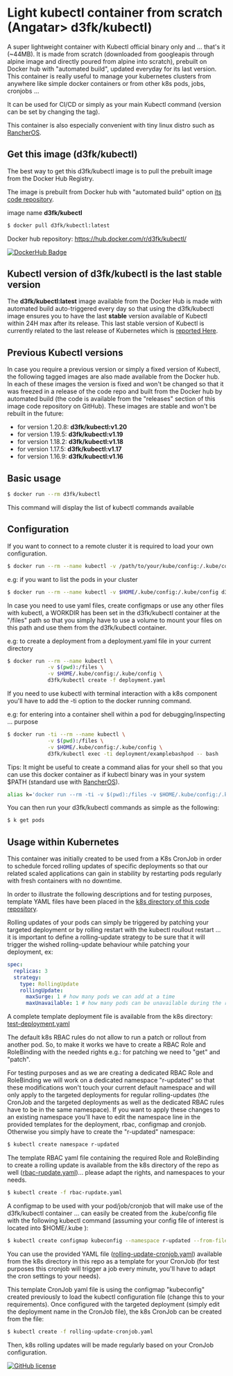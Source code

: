 # Light kubectl container from scratch (Angatar> d3fk/kubectl)
A super lightweight container with Kubectl official binary only and ... that's it (~44MB). It is made from scratch (downloaded from googleapis through alpine image and directly poured from alpine into scratch), prebuilt on Docker hub with "automated build", updated everyday for its last version. This container is really useful to manage your kubernetes clusters from anywhere like simple docker containers or from other k8s pods, jobs, cronjobs ... 

It can be used for CI/CD or simply as your main Kubectl command (version can be set by changing the tag).

This container is also especially convenient with tiny linux distro such as [RancherOS](https://github.com/rancher/os/).

## Get this image (d3fk/kubectl)
The best way to get this d3fk/kubectl image is to pull the prebuilt image from the Docker Hub Registry.

The image is prebuilt from Docker hub with "automated build" option on [its code repository](https://github.com/Angatar/kubectl).

image name **d3fk/kubectl**
```sh
$ docker pull d3fk/kubectl:latest
```
Docker hub repository: https://hub.docker.com/r/d3fk/kubectl/

[![DockerHub Badge](https://dockeri.co/image/d3fk/kubectl)](https://hub.docker.com/r/d3fk/kubectl)


## Kubectl version of d3fk/kubectl is the last stable version

The **d3fk/kubectl:latest** image available from the Docker Hub is made with automated build auto-triggered every day so that using the d3fk/kubectl image ensures you to have the last **stable** version available of Kubectl within 24H max after its release. This last stable version of Kubectl is currently related to the last release of Kubernetes which is [reported Here](https://storage.googleapis.com/kubernetes-release/release/stable.txt).

## Previous Kubectl versions 
In case you require a previous version or simply a fixed version of Kubectl, the following tagged images are also made available from the Docker hub. In each of these images the version is fixed and won't be changed so that it was freezed in a release of the code repo and built from the Docker hub by automated build (the code is available from the "releases" section of this image code repository on GitHub). These images are stable and won't be rebuilt in the future:
* for version 1.20.8: **d3fk/kubectl:v1.20**
* for version 1.19.5: **d3fk/kubectl:v1.19**
* for version 1.18.2: **d3fk/kubectl:v1.18**
* for version 1.17.5: **d3fk/kubectl:v1.17**
* for version 1.16.9: **d3fk/kubectl:v1.16**

## Basic usage
```sh
$ docker run --rm d3fk/kubectl
```
This command will display the list of kubectl commands available

## Configuration
If you want to connect to a remote cluster it is required to load your own configuration.
```sh
$ docker run --rm --name kubectl -v /path/to/your/kube/config:/.kube/config d3fk/kubectl
```

e.g: if you want to list the pods in your cluster 
```sh
$ docker run --rm --name kubectl -v $HOME/.kube/config:/.kube/config d3fk/kubectl get pods
```


In case you need to use yaml files, create configmaps or use any other files with kubectl, a WORKDIR has been set in the d3fk/kubectl container at the "/files" path so that you simply have to use a volume to mount your files on this path and use them from the d3fk/kubectl container.

e.g: to create a deployment from a deployment.yaml file in your current directory
```sh
$ docker run --rm --name kubectl \
             -v $(pwd):/files \
             -v $HOME/.kube/config:/.kube/config \
             d3fk/kubectl create -f deployment.yaml
```


If you need to use kubectl with terminal interaction with a k8s component you'll have to add the -ti option to the docker running command. 

e.g: for entering into a container shell within a pod for debugging/inspecting ... purpose

```sh
$ docker run -ti --rm --name kubectl \
             -v $(pwd):/files \
             -v $HOME/.kube/config:/.kube/config \
             d3fk/kubectl exec -ti deployment/examplebashpod -- bash
```



Tips:
It might be useful to create a command alias for your shell so that you can use this docker container as if kubectl binary was in your system $PATH (standard use with [RancherOS](https://github.com/rancher/os/)).
```sh
alias k='docker run --rm -ti -v $(pwd):/files -v $HOME/.kube/config:/.kube/config d3fk/kubectl'
```
You can then run your d3fk/kubectl commands as simple as the following:
```sh
$ k get pods
```

## Usage within Kubernetes
This container was initially created to be used from a K8s CronJob in order to schedule forced rolling updates of specific deployments so that our related scaled applications can gain in stability by restarting pods regularly with fresh containers with no downtime.

In order to illustrate the following descriptions and for testing purposes, template YAML files have been placed in the [k8s directory of this code repository](https://github.com/Angatar/kubectl/blob/master/k8s/).

Rolling updates of your pods can simply be triggered by patching your targeted deployment or by rolling restart with the kubectl roullout restart ... it is important to define a rolling-update strategy to be sure that it will trigger the wished rolling-update behaviour while patching your deployment, ex:
```yaml
spec:
  replicas: 3
  strategy:
    type: RollingUpdate
    rollingUpdate:
      maxSurge: 1 # how many pods we can add at a time
      maxUnavailable: 1 # how many pods can be unavailable during the rolling update
```
A complete template deployment file is available from the k8s directory: [test-deployment.yaml](https://github.com/Angatar/kubectl/blob/master/k8s/test-deployment.yaml)

The default k8s RBAC rules do not allow to run a patch or rollout from another pod. So, to make it works we have to create a RBAC Role and RoleBinding with the needed rights e.g.: for patching we need to "get" and "patch". 

For testing purposes and as we are creating a dedicated RBAC Role and RoleBinding we will work on a dedicated namespace "r-updated" so that these modifications won't touch your current default namespace and will only apply to the targeted deployments for regular rolling-updates (the CronJob and the targeted deployments as well as the dedicated RBAC rules have to be in the same namespace). If you want to apply these changes to an existing namespace you'll have to edit the namespace line in the provided templates for the deployment, rbac, configmap and cronjob. Otherwise you simply have to create the "r-updated" namespace:  

```sh
$ kubectl create namespace r-updated
```
The template RBAC yaml file containing the required Role and RoleBinding to create a rolling update is available from the k8s directory of the repo as well ([rbac-rupdate.yaml](https://github.com/Angatar/kubectl/blob/master/k8s/rbac-rupdate.yaml))... please adapt the rights, and namespaces to your needs.

```sh
$ kubectl create -f rbac-rupdate.yaml
```
A configmap to be used with your pod/job/cronjob that will make use of the d3fk/kubectl container ... can easily be created from the .kube/config file with the following kubectl command (assuming your config file of interest is located into $HOME/.kube ):

```sh
$ kubectl create configmap kubeconfig --namespace r-updated --from-file $HOME/.kube
```
    
You can use the provided YAML file ([rolling-update-cronjob.yaml](https://github.com/Angatar/kubectl/blob/master/k8s/rolling-update-cronjob.yaml)) available from the k8s directory in this repo as a template for your CronJob (for test purposes this cronjob will trigger a job every minute, you'll have to adapt the cron settings to your needs).

This template CronJob yaml file is using the configmap "kubeconfig" created previously to load the kubectl configuration file (change this to your requirements). Once configured with the targeted deployment (simply edit the deployment name in the CronJob file), the k8s CronJob can be created from the file:
```sh
$ kubectl create -f rolling-update-cronjob.yaml
```
Then, k8s rolling updates will be made regularly based on your CronJob configuration.

[![GitHub license](https://img.shields.io/github/license/Naereen/StrapDown.js.svg)](https://github.com/Angatar/kubectl/blob/master/LICENSE)

